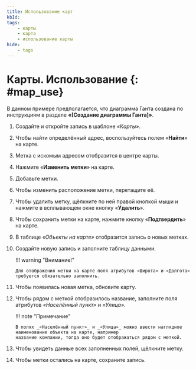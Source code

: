 ```yaml
---
title: Использование карт
kbId:
tags:
    - карты
    - карта
    - использование карты
hide:
    - tags
---
```


# Карты. Использование {: #map_use}

В данном примере предполагается, что диаграмма Ганта создана по инструкциям в разделе **«[Создание диаграммы Ганта]»**.

1. Создайте и откройте запись в шаблоне _«Карты»_.
2. Чтобы найти определённый адрес, воспользуйтесь полем «**Найти**» на карте.
3. Метка с искомым адресом отобразится в центре карты.
4. Нажмите «**Изменить метки**» на карте.
5. Добавьте метки.
6. Чтобы изменить расположение метки, перетащите её.
7. Чтобы удалить метку, щёлкните по ней правой кнопкой мыши и нажмите в всплывающем окне кнопку «**Удалить**».
8. Чтобы сохранить метки на карте, нажмите кнопку «**Подтвердить**» на карте.
9. В таблице _«Объекты на карте»_ отобразится запись о новых метках.
10. Создайте новую запись и заполните таблицу данными.

    !!! warning "Внимание!"

        Для отображения метки на карте поля атрибутов «Широта» и «Долгота» требуется обязательно заполнить.

11. Чтобы появилась новая метка, обновите карту.
12. Чтобы рядом с меткой отобразилось название, заполните поля атрибутов _«Населённый пункт»_ и _«Улица»_.

    !!! note "Примечание"

        В полях _«Населённый пункт»_ и _«Улица»_ можно ввести наглядное наименование объекта на карте, например 
        название компании, тогда оно будет отображаться рядом с меткой. 

13. Чтобы увидеть данные всех заполненных полей, щёлкните метку.
14. Чтобы метки остались на карте, сохраните запись.